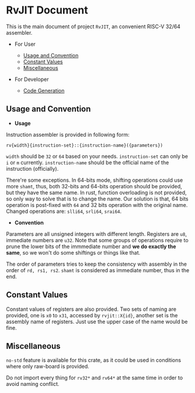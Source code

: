 # RvJIT Document

This is the main document of project `RvJIT`, an convenient RISC-V 32/64 assembler.

* For User
    * [Usage and Convention](#usage-and-convention)
    * [Constant Values](#constant-values)
    * [Miscellaneous](#miscellaneous)

* For Developer
    * [Code Generation](./codegen.md)

## Usage and Convention

* **Usage**

Instruction assembler is provided in following form:

```
rv{width}{instruction-set}::{instruction-name}({parameters})
```

 `width` should be `32` or `64` based on your needs. `instruction-set` can only be `i` or `m` currently. `instruction-name` should be the official name of the instruction (officially).

There're some exceptions. In 64-bits mode, shifting operations could use more `shamt`, thus, both 32-bits and 64-bits operation should be provided, but they have the same name. In rust, function overloading is not provided, so only way to solve that is to change the name. Our solution is that, 64 bits operation is post-fixed with `64` and 32 bits operation with the original name. Changed operations are: `slli64`, `srli64`, `srai64`.

* **Convention**

Parameters are all unsigned integers with different length. Registers are `u8`, immediate numbers are `u32`. Note that some groups of operations require to prune the lower bits of the immmediate number and **we do exactly the same**, so we won't do some shiftings or things like that.

The order of parameters tries to keep the consistency with assembly in the order of `rd, rs1, rs2`. `shamt` is considered as immediate number, thus in the end.

## Constant Values

Constant values of registers are also provided. Two sets of naming are provided, one is `x0` to `x31`, accessed by `rvjit::X{id}`, another set is the assembly name of registers. Just use the upper case of the name would be fine.

## Miscellaneous

`no-std` feature is available for this crate, as it could be used in conditions where only raw-board is provided.

Do not import every thing for `rv32*` and `rv64*` at the same time in order to avoid naming conflict.